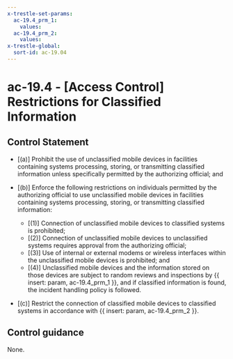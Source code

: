 ```yaml
---
x-trestle-set-params:
  ac-19.4_prm_1:
    values:
  ac-19.4_prm_2:
    values:
x-trestle-global:
  sort-id: ac-19.04
---
```


# ac-19.4 - \[Access Control\] Restrictions for Classified Information

## Control Statement

- \[(a)\] Prohibit the use of unclassified mobile devices in facilities containing systems processing, storing, or transmitting classified information unless specifically permitted by the authorizing official; and

- \[(b)\] Enforce the following restrictions on individuals permitted by the authorizing official to use unclassified mobile devices in facilities containing systems processing, storing, or transmitting classified information:

  - \[(1)\] Connection of unclassified mobile devices to classified systems is prohibited;
  - \[(2)\] Connection of unclassified mobile devices to unclassified systems requires approval from the authorizing official;
  - \[(3)\] Use of internal or external modems or wireless interfaces within the unclassified mobile devices is prohibited; and
  - \[(4)\] Unclassified mobile devices and the information stored on those devices are subject to random reviews and inspections by {{ insert: param, ac-19.4_prm_1 }}, and if classified information is found, the incident handling policy is followed.

- \[(c)\] Restrict the connection of classified mobile devices to classified systems in accordance with {{ insert: param, ac-19.4_prm_2 }}.

## Control guidance

None.
